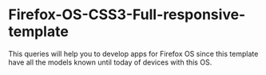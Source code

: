 Firefox-OS-CSS3-Full-responsive-template
========================================

This queries will help you to develop apps for Firefox OS since this template have all the models known until today  of devices with this OS.
